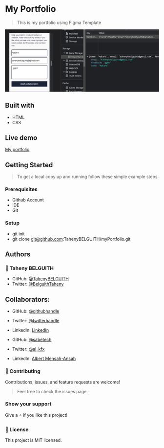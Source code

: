 # My Portfolio

> This is my portfolio using Figma Template

<p align="center">
  <img src="images/localStorage.PNG"/>
</p>

## Built with

- HTML
- CSS

## Live demo

[My portfolio](https://tahenybelguith.github.io/my-identity/) 

## Getting Started

> To get a local copy up and running follow these simple example steps.

### Prerequisites

- Github Account
- IDE
- Git

### Setup

- git init
- git clone git@github.com:TahenyBELGUITH/myPortfolio.git

## Authors

### 👩 Taheny BELGUITH

- GitHub: [@TahenyBELGUITH](https://github.com/TahenyBELGUITH)
- Twitter: [@BelguithTaheny](https://twitter.com/BelguithTaheny)

## Collaborators:
- GitHub: [@githubhandle](https://github.com/edubew)
- Twitter: [@twitterhandle](https://twitter.com/@edube_winne)
- LinkedIn: [LinkedIn](https://linkedin.com/in/winfred-edube-9820a422a/)


- GitHub: [@sabetech](https://github.com/sabetech)
- Twitter: [@al_kfx](https://twitter.com/al_kfx)
- LinkedIn: [Albert Mensah-Ansah](https://linkedin.com/in/albertkma)


### 🤝 Contributing

Contributions, issues, and feature requests are welcome!

> Feel free to check the issues page.

### Show your support

Give a ⭐️ if you like this project!

### 📝 License

This project is MIT licensed.
